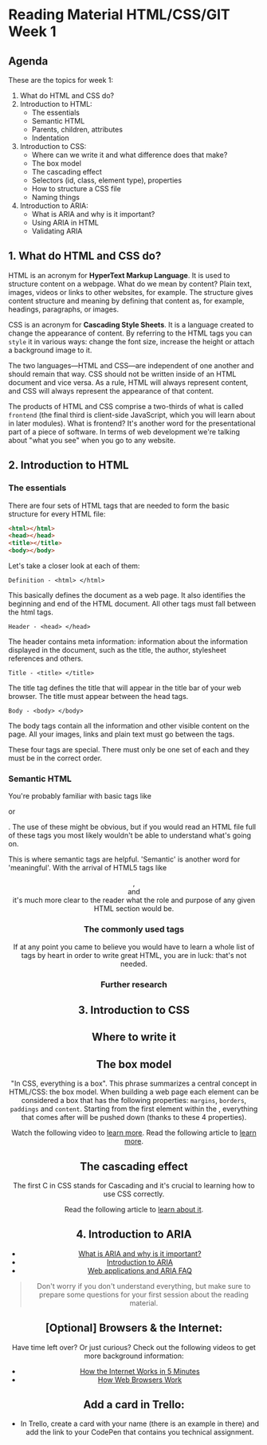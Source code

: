 # Reading Material HTML/CSS/GIT Week 1

## Agenda

These are the topics for week 1:

1. What do HTML and CSS do?
2. Introduction to HTML:
   - The essentials
   - Semantic HTML
   - Parents, children, attributes
   - Indentation
3. Introduction to CSS:
   - Where can we write it and what difference does that make?
   - The box model
   - The cascading effect
   - Selectors (id, class, element type), properties
   - How to structure a CSS file
   - Naming things
4. Introduction to ARIA:
   - What is ARIA and why is it important?
   - Using ARIA in HTML
   - Validating ARIA

## 1. What do HTML and CSS do?

HTML is an acronym for **HyperText Markup Language**. It is used to structure content on a webpage. What do we mean by content? Plain text, images, videos or links to other websites, for example. The structure gives content structure and meaning by defining that content as, for example, headings, paragraphs, or images.

CSS is an acronym for **Cascading Style Sheets**. It is a language created to change the appearance of content. By referring to the HTML tags you can `style` it in various ways: change the font size, increase the height or attach a background image to it.

The two languages—HTML and CSS—are independent of one another and should remain that way. CSS should not be written inside of an HTML document and vice versa. As a rule, HTML will always represent content, and CSS will always represent the appearance of that content.

The products of HTML and CSS comprise a two-thirds of what is called `frontend` (the final third is client-side JavaScript, which you will learn about in later modules). What is frontend? It's another word for the presentational part of a piece of software. In terms of web development we're talking about "what you see" when you go to any website.

## 2. Introduction to HTML

### The essentials

There are four sets of HTML tags that are needed to form the basic structure for every HTML file:

```html
<html></html>
<head></head>
<title></title>
<body></body>
```

Let's take a closer look at each of them:

```
Definition - <html> </html>
```

This basically defines the document as a web page. It also identifies the beginning and end of the HTML document. All other tags must fall between the html tags.

```
Header - <head> </head>
```

The header contains meta information: information about the information displayed in the document, such as the title, the author, stylesheet references and others.

```
Title - <title> </title>
```

The title tag defines the title that will appear in the title bar of your web browser. The title must appear between the head tags.

```
Body - <body> </body>
```

The body tags contain all the information and other visible content on the page. All your images, links and plain text must go between the <body></body> tags.

These four tags are special. There must only be one set of each and they must be in the correct order.

### Semantic HTML

You're probably familiar with basic tags like <div> or <p>. The use of these might be obvious, but if you would read an HTML file full of these tags you most likely wouldn't be able to understand what's going on.

This is where semantic tags are helpful. 'Semantic' is another word for 'meaningful'. With the arrival of HTML5 tags like <header>, <section> and <footer> it's much more clear to the reader what the role and purpose of any given HTML section would be.

### The commonly used tags

If at any point you came to believe you would have to learn a whole list of tags by heart in order to write great HTML, you are in luck: that's not needed.

### Further research

## 3. Introduction to CSS

## Where to write it

## The box model

"In CSS, everything is a box". This phrase summarizes a central concept in HTML/CSS: the box model. When building a web page each element can be considered a box that has the following properties: `margins`, `borders`, `paddings` and `content`. Starting from the first element within the <body>, everything that comes after will be pushed down (thanks to these 4 properties).

Watch the following video to [learn more](https://www.youtube.com/watch?v=rIO5326FgPE).
Read the following article to [learn more](https://learn.shayhowe.com/html-css/opening-the-box-model/).

## The cascading effect

The first C in CSS stands for Cascading and it's crucial to learning how to use CSS correctly.

Read the following article to [learn about it](https://css-tricks.com/the-c-in-css-the-cascade/).

## 4. Introduction to ARIA

- [What is ARIA and why is it important?](https://www.youtube.com/watch?v=HtTyRajRuyY)
- [Introduction to ARIA](https://www.youtube.com/watch?v=g9Qff0b-lHk)
- [Web applications and ARIA FAQ](https://developer.mozilla.org/en-US/docs/Web/Accessibility/ARIA/Web_applications_and_ARIA_FAQ)

> Don't worry if you don't understand everything, but make sure to prepare some questions for your first session about the reading material.

## [Optional] Browsers & the Internet:

Have time left over? Or just curious? Check out the following videos to get more background information:

- <a href="https://www.youtube.com/watch?v=7_LPdttKXPc" target="_blank">How the Internet Works in 5 Minutes</a>
- <a href="https://www.youtube.com/watch?v=WjDrMKZWCt0" target="_blank">How Web Browsers Work</a>

## Add a card in Trello:

- In Trello, create a card with your name (there is an example in there) and add the link to your CodePen that contains you technical assignment.

